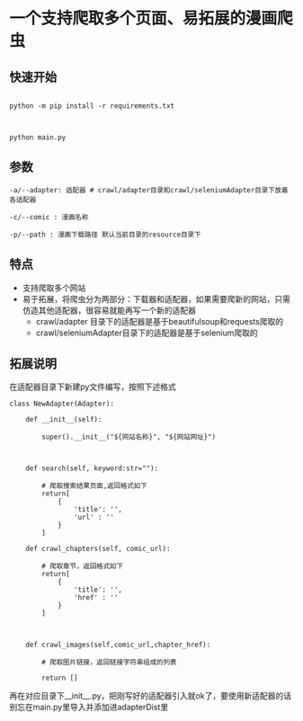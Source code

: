 # 一个支持爬取多个页面、易拓展的漫画爬虫

  

## 快速开始

```

python -m pip install -r requirements.txt

  

python main.py

```

## 参数
```
-a/--adapter: 适配器 # crawl/adapter目录和crawl/seleniumAdapter目录下放着各适配器

-c/--comic : 漫画名称

-p/--path : 漫画下载路径 默认当前目录的resource目录下
```
  

## 特点

- 支持爬取多个网站
- 易于拓展，将爬虫分为两部分：下载器和适配器，如果需要爬新的网站，只需仿造其他适配器，很容易就能再写一个新的适配器
	- crawl/adapter 目录下的适配器是基于beautifulsoup和requests爬取的
	- crawl/seleniumAdapter目录下的适配器是基于selenium爬取的

## 拓展说明
在适配器目录下新建py文件编写，按照下述格式
```
class NewAdapter(Adapter):

    def __init__(self):

        super().__init__("${网站名称}", "${网站网址}")

  

    def search(self, keyword:str=""):

        # 爬取搜索结果页面,返回格式如下
        return[
	        {
		        'title': '',
		        'url' : ''
	        }
        ]

    def crawl_chapters(self, comic_url):

        # 爬取章节，返回格式如下
        return[
	        {
		        'title': '',
		        'href' : ''
	        }
        ]

  

    def crawl_images(self,comic_url,chapter_href):

        # 爬取图片链接，返回链接字符串组成的列表

        return []
```
再在对应目录下__init__.py，把刚写好的适配器引入就ok了，要使用新适配器的话别忘在main.py里导入并添加进adapterDist里

